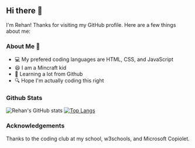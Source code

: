 ## Hi there 👋
I'm Rehan! Thanks for visiting my GitHub profile. Here are a few things about me:

### About Me 🚀
- 💻 My prefered coding languages are HTML, CSS, and JavaScript
- 😆 I am a Mincraft kid
- 🔭 Learning a lot from Github
- 🔍 Hope I'm actually coding this right

### Github Stats
![Rehan's GitHub stats](https://github-readme-stats.vercel.app/api?username=rcreator822&theme=dark&show_icons=true)
[![Top Langs](https://github-readme-stats.vercel.app/api/top-langs/?username=rcreator822&theme=dark)](https://github.com/anuraghazra/github-readme-stats)

### Acknowledgements
Thanks to the coding club at my school, w3schools, and Microsoft Copiolet.

